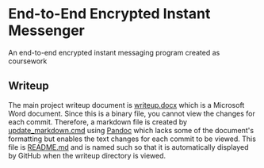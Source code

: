# End-to-End Encrypted Instant Messenger
An end-to-end encrypted instant messaging program created as coursework

## Writeup
The main project writeup document is [writeup.docx](./Writeup/writeup.docx) which is a Microsoft Word document. Since this is a binary file, you cannot view the changes for each commit. Therefore, a markdown file is created by [update_markdown.cmd](./Writeup/update_markdown.cmd) using [Pandoc](https://pandoc.org/) which lacks some of the document's formatting but enables the text changes for each commit to be viewed. This file is [README.md](./Writeup/README.md) and is named such so that it is automatically displayed by GitHub when the writeup directory is viewed.
